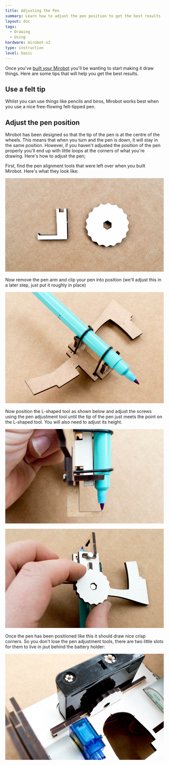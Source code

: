 ```yaml
---
title: Adjusting the Pen
summary: Learn how to adjust the pen position to get the best results
layout: doc
tags:
  - Drawing
  - Using
hardware: mirobot-v2
type: instruction
level: basic
---
```


Once you've [built your Mirobot](/docs/building-the-v2-mirobot/) you'll be wanting to start making it draw things. Here are some tips that will help you get the best results.

Use a felt tip
--------------

Whilst you can use things like pencils and biros, Mirobot works best when you use a nice free-flowing felt-tipped pen.


Adjust the pen position
-----------------------

Mirobot has been designed so that the tip of the pen is at the centre of the wheels. This means that when you turn and the pen is down, it will stay in the same position. However, if you haven't adjusted the position of the pen properly you'll end up with little loops at the corners of what you're drawing. Here's how to adjust the pen;

First, find the pen alignment tools that were left over when you built Mirobot. Here's what they look like:

![](/assets/docs/adjusting-the-pen-v2/01.jpg)

Now remove the pen arm and clip your pen into position (we'll adjust this in a later step, just put it roughly in place)

![](/assets/docs/adjusting-the-pen-v2/02.jpg)

Now position the L-shaped tool as shown below and adjust the screws using the pen adjustment tool until the tip of the pen just meets the point on the L-shaped tool. You will also need to adjust its height.

![](/assets/docs/adjusting-the-pen-v2/03.jpg)

![](/assets/docs/adjusting-the-pen-v2/04.jpg)


Once the pen has been positioned like this it should draw nice crisp corners. So you don't lose the pen adjustment tools, there are two little slots for them to live in jsut behind the battery holder:

![](/assets/docs/adjusting-the-pen-v2/05.jpg)